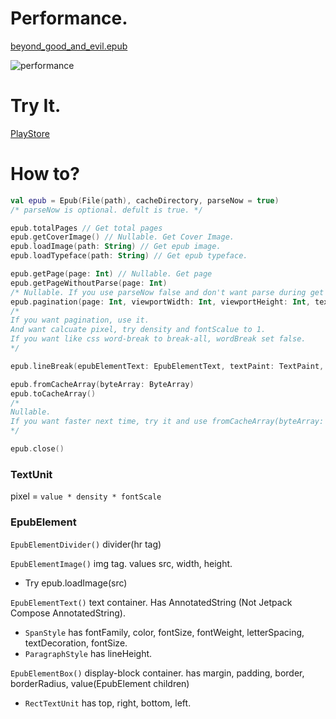 # Performance.
[beyond_good_and_evil.epub]()

![performance]()

# Try It.
[PlayStore](https://play.google.com/store/apps/details?id=net.mpoisv.textreader)
# How to?
```kotlin
val epub = Epub(File(path), cacheDirectory, parseNow = true)
/* parseNow is optional. defult is true. */
```

```kotlin
epub.totalPages // Get total pages
epub.getCoverImage() // Nullable. Get Cover Image.
epub.loadImage(path: String) // Get epub image.
epub.loadTypeface(path: String) // Get epub typeface.

epub.getPage(page: Int) // Nullable. Get page
epub.getPageWithoutParse(page: Int)
/* Nullable. If you use parseNow false and don't want parse during get page, use this. */
epub.pagination(page: Int, viewportWidth: Int, viewportHeight: Int, textPaint: TextPaint, density: Float, fontScale: Float, defaultLineHeight: Float = -1F, wordBreak: Boolean = true, onPage: (EpubPagination) -> Unit)
/*
If you want pagination, use it.
And want calcuate pixel, try density and fontScalue to 1.
If you want like css word-break to break-all, wordBreak set false.
*/

epub.lineBreak(epubElementText: EpubElementText, textPaint: TextPaint, viewportWidth: Int, density: Float, fontScale: Float, defaultLineHeight: Float = -1F, wordBreak: Boolean = true)

epub.fromCacheArray(byteArray: ByteArray)
epub.toCacheArray()
/*
Nullable.
If you want faster next time, try it and use fromCacheArray(byteArray: ByteArray)
*/

epub.close()
```

### TextUnit
pixel = `value * density * fontScale`

### EpubElement
`EpubElementDivider()` divider(hr tag)

`EpubElementImage()` img tag. values src, width, height.
- Try epub.loadImage(src)

`EpubElementText()` text container.
Has AnnotatedString (Not Jetpack Compose AnnotatedString).
- `SpanStyle` has fontFamily, color, fontSize, fontWeight, letterSpacing, textDecoration, fontSize.
- `ParagraphStyle` has lineHeight.

`EpubElementBox()` display-block container. has margin, padding, border, borderRadius, value(EpubElement children)
- `RectTextUnit` has top, right, bottom, left.

